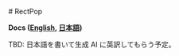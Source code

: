 <!-- START doctoc generated TOC please keep comment here to allow auto update -->
<!-- DON'T EDIT THIS SECTION, INSTEAD RE-RUN doctoc TO UPDATE -->



<!-- END doctoc generated TOC please keep comment here to allow auto update -->

﻿# RectPop

**Docs ([English](README.md), [日本語](README_JA.md))**

TBD: 日本語を書いて生成 AI に英訳してもらう予定。